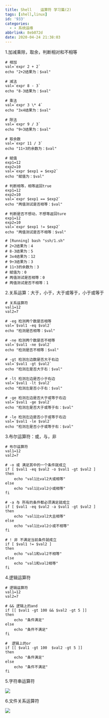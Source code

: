 ```yaml
---
title: Shell    运算符 学习篇(2)
tags: [shell,linux]
id: '933'
categories:
  - - 系统运维
abbrlink: 8eb072d
date: 2020-04-24 21:38:03
---
```


1.加减乘除，取余，判断相对和不相等

```
# 相加
val=`expr 2 + 2`
echo "2+2结果为：$val"

# 减法
val=`expr 8 - 3`
echo "8-3结果为：$val"

# 乘法
val=`expr 3 \* 4`
echo "3x4结果为：$val"

# 除法
val=`expr 9 / 3`
echo "9÷3结果为：$val"

# 取余数
val=`expr 11 / 3`
echo "11÷3的余数为：$val"

# 赋值
exp1=12
exp2=10
val=`expr $exp1 = $exp2`
echo "赋值为：$val"

# 判断相等，相等返回true
exp1=12
exp2=10
val=`expr $exp1 == $exp2`
echo "两值测试是否相等：$val"

# 判断是否不想动，不想等返回ture
exp1=12
exp2=10
val=`expr $exp1 != $exp2`
echo "两值测试是否不相等：$val"

# [Running] bash "ssh/1.sh"
# 2+2结果为：4
# 8-3结果为：5
# 3x4结果为：12
# 9÷3结果为：3
# 11÷3的余数为：3
# 赋值为：0
# 两值测试是否相等：0
# 两值测试是否不相等：1
```

2.关系运算：大于，小于，大于或等于，小于或等于

```
# 关系运算符
val1=12
val2=7

# -eq 检测两个数是否相等
val=`$val1 -eq $val2`
echo "检测是否相等：$val"

# -ne 检测两个数是否不相等
val=`$val1 -ne $val2`
echo "检测是否不相等：$val"

# -gt 检测左边数是否大于右边
val=`$val1 -gt $val2`
echo "检测左是否大于右：$val"

# -lt 检测左边是否小于右边
val=`$val1 -lt $val2`
echo "检测左是否小于右：$val"

# -ge 检测左边是否大于或等于右边
val=`$val1 -ge $val2`
echo "检测左是否大于或等于右：$val"

# -le 检测左边是否小于或等于右边
val=`$val1 -le $val2`
echo "检测左是否小于或等于右：$val"
```

3.布尔运算符：或，与，非

```
# 布尔运算符
val1=12
val2=7

# -o 或 满足其中的一个条件就成立
if [ $val1 -eq $val2 -o $val1 -gt $val2 ]
then
    echo "val1比val2大或相等"
else
    echo "val1比val2小或相等"
fi

# -a 与 所有的条件都必须满足就成立
if [ $val1 -eq $val2 -a $val1 -gt $val2 ]
then
    echo "val1比val2大且相等"
else
    echo "val1比val2小或不相等"
fi

# ! 非 不满足当前条件就成立
if [ $val1 != $val2 ]
then
    echo "val1和val2不相等"
else
    echo "val1和val2相等"
fi
```

4.逻辑运算符

```
# 逻辑运算符
val1=12
val2=7

# && 逻辑上的and
if [[ $val1 -gt 100 && $val2 -gt 5 ]]
then
    echo "条件满足"
else
    echo "条件不满足"
fi

#  逻辑上的or
if [[ $val1 -gt 100  $val2 -gt 5 ]]
then
    echo "条件满足"
else
    echo "条件不满足"
fi
```

5.字符串运算符

![](https://post.332b.com/wp-content/uploads/2020/04/screenshot-www.runoob.com-2020.04.24-21_37_21.png)

6.文件关系运算符

![](https://post.332b.com/wp-content/uploads/2020/04/screenshot-www.runoob.com-2020.04.24-21_35_01-721x1024.png)